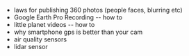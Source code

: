 * laws for publishing 360 photos (people faces, blurring etc)
* Google Earth Pro Recording -- how to
* little planet videos -- how to
* why smartphone gps is better than your cam
* air quality sensors
* lidar sensor
